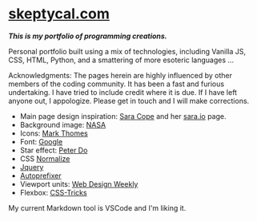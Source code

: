 # [skeptycal.com](http://www.skeptycal.com)

**_This is my portfolio of programming creations._**

Personal portfolio built using a mix of technologies, including Vanilla JS, CSS, HTML, Python, and a smattering of more esoteric languages ...


Acknowledgments: The pages herein are highly influenced by other members of the coding community. It has been a fast and furious undertaking. I have tried to include credit where it is due. If I have left anyone out, I appologize. Please get in touch and I will make corrections.

- Main page design inspiration: [Sara Cope](https://github.com/saracope) and her [sara.io](http://sara.io/) page.
- Background image: [NASA](https://images.nasa.gov/#/details-PIA08093.html)
- Icons: [Mark Thomes](https://codepen.io/WithAnEs/pen/fFlnL)
- Font: [Google](https://fonts.google.com/specimen/Muli?selection.family=Muli:200,300,900)
- Star effect: [Peter Do](https://codepen.io/mrtuanphong/details/PqKxXd#forks)
- CSS  [Normalize](https://necolas.github.io/normalize.css/)
- [Jquery](https://jquery.com/)
- [Autoprefixer](https://autoprefixer.github.io/)
- Viewport units: [Web Design Weekly](https://web-design-weekly.com/2014/11/18/viewport-units-vw-vh-vmin-vmax/)
- Flexbox: [CSS-Tricks](https://css-tricks.com/snippets/css/a-guide-to-flexbox/)

My current Markdown tool is VSCode and I'm liking it.
